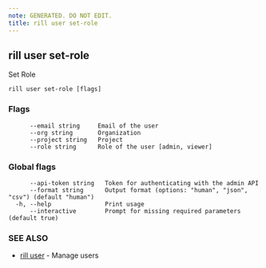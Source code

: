 ```yaml
---
note: GENERATED. DO NOT EDIT.
title: rill user set-role
---
```

## rill user set-role

Set Role

```
rill user set-role [flags]
```

### Flags

```
      --email string     Email of the user
      --org string       Organization
      --project string   Project
      --role string      Role of the user [admin, viewer]
```

### Global flags

```
      --api-token string   Token for authenticating with the admin API
      --format string      Output format (options: "human", "json", "csv") (default "human")
  -h, --help               Print usage
      --interactive        Prompt for missing required parameters (default true)
```

### SEE ALSO

* [rill user](user.md)	 - Manage users

